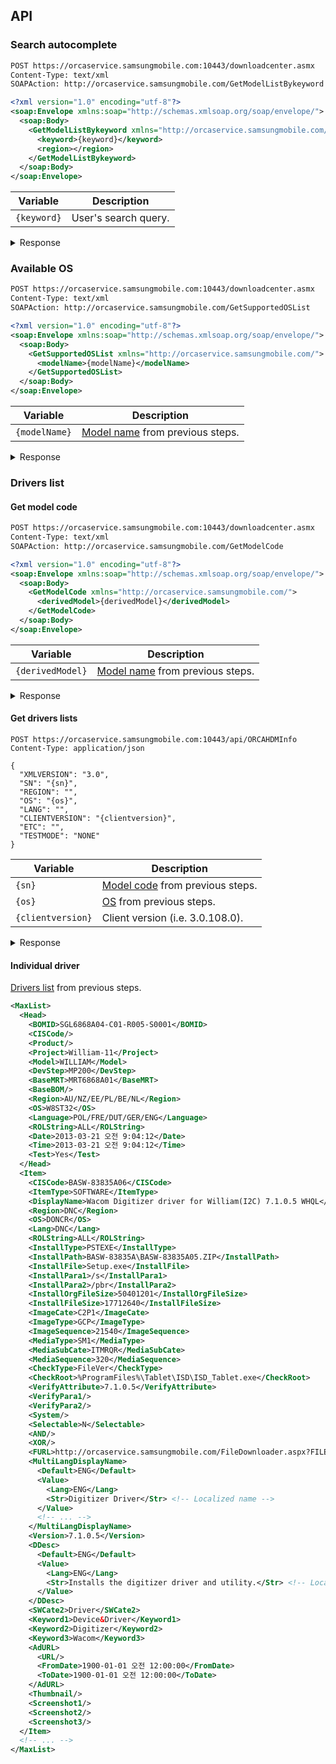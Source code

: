 ## API
### Search autocomplete
```xml
POST https://orcaservice.samsungmobile.com:10443/downloadcenter.asmx
Content-Type: text/xml
SOAPAction: http://orcaservice.samsungmobile.com/GetModelListBykeyword

<?xml version="1.0" encoding="utf-8"?>
<soap:Envelope xmlns:soap="http://schemas.xmlsoap.org/soap/envelope/">
  <soap:Body>
    <GetModelListBykeyword xmlns="http://orcaservice.samsungmobile.com/">
      <keyword>{keyword}</keyword>
      <region></region>
    </GetModelListBykeyword>
  </soap:Body>
</soap:Envelope>
```
| Variable    | Description          |
| ----------- | -------------------- |
| `{keyword}` | User's search query. |
<details>
  <summary>Response</summary>

  ```xml
  <?xml version="1.0" encoding="utf-8"?>
  <soap:Envelope
    xmlns:soap="http://schemas.xmlsoap.org/soap/envelope/"
    xmlns:xsi="http://www.w3.org/2001/XMLSchema-instance"
    xmlns:xsd="http://www.w3.org/2001/XMLSchema">
    <soap:Body>
      <GetModelListBykeywordResponse
        xmlns="http://orcaservice.samsungmobile.com/">
        <GetModelListBykeywordResult>
          <ResultInfo>
            <ResultCode>0</ResultCode>
            <ResultDesc>Success</ResultDesc>
          </ResultInfo>
          <Region />
          <Keyword>XE500T</Keyword>
          <DerivedModel>XE500T1C-A01AE</DerivedModel> <!-- Autocomplete suggestion -->
          <!-- ... -->
        </GetModelListBykeywordResult>
      </GetModelListBykeywordResponse>
    </soap:Body>
  </soap:Envelope>
  ```
</details>

### Available OS
```xml
POST https://orcaservice.samsungmobile.com:10443/downloadcenter.asmx
Content-Type: text/xml
SOAPAction: http://orcaservice.samsungmobile.com/GetSupportedOSList

<?xml version="1.0" encoding="utf-8"?>
<soap:Envelope xmlns:soap="http://schemas.xmlsoap.org/soap/envelope/">
  <soap:Body>
    <GetSupportedOSList xmlns="http://orcaservice.samsungmobile.com/">
      <modelName>{modelName}</modelName>
    </GetSupportedOSList>
  </soap:Body>
</soap:Envelope>
```
| Variable      | Description                                             |
| ------------- | ------------------------------------------------------- |
| `{modelName}` | [Model name](#search-autocomplete) from previous steps. |
<details>
  <summary>Response</summary>

  ```xml
  <?xml version="1.0" encoding="utf-8"?>
  <soap:Envelope
    xmlns:soap="http://schemas.xmlsoap.org/soap/envelope/"
    xmlns:xsi="http://www.w3.org/2001/XMLSchema-instance"
    xmlns:xsd="http://www.w3.org/2001/XMLSchema">
    <soap:Body>
      <GetSupportedOSListResponse
        xmlns="http://orcaservice.samsungmobile.com/">
        <GetSupportedOSListResult>
          <ResultInfo>
            <ResultCode>0</ResultCode>
            <ResultDesc>Success</ResultDesc>
          </ResultInfo>
          <OS>W8</OS> <!-- Available OS -->
          <!-- ... -->
        </GetSupportedOSListResult>
      </GetSupportedOSListResponse>
    </soap:Body>
  </soap:Envelope>
  ```
</details>

### Drivers list
#### Get model code
```xml
POST https://orcaservice.samsungmobile.com:10443/downloadcenter.asmx
Content-Type: text/xml
SOAPAction: http://orcaservice.samsungmobile.com/GetModelCode

<?xml version="1.0" encoding="utf-8"?>
<soap:Envelope xmlns:soap="http://schemas.xmlsoap.org/soap/envelope/">
  <soap:Body>
    <GetModelCode xmlns="http://orcaservice.samsungmobile.com/">
      <derivedModel>{derivedModel}</derivedModel>
    </GetModelCode>
  </soap:Body>
</soap:Envelope>
```
| Variable         | Description                                             |
| ---------------- | ------------------------------------------------------- |
| `{derivedModel}` | [Model name](#search-autocomplete) from previous steps. |
<details>
  <summary>Response</summary>

  ```xml
  <?xml version="1.0" encoding="utf-8"?>
  <soap:Envelope
    xmlns:soap="http://schemas.xmlsoap.org/soap/envelope/"
    xmlns:xsi="http://www.w3.org/2001/XMLSchema-instance"
    xmlns:xsd="http://www.w3.org/2001/XMLSchema">
    <soap:Body>
      <GetModelCodeResponse
        xmlns="http://orcaservice.samsungmobile.com/">
        <GetModelCodeResult>
          <ResultInfo>
            <ResultCode>0</ResultCode>
            <ResultDesc>Success</ResultDesc>
          </ResultInfo>
          <ModelCode>HXJ291</ModelCode> <!-- Model code -->
        </GetModelCodeResult>
      </GetModelCodeResponse>
    </soap:Body>
  </soap:Envelope>
  ```
</details>

#### Get drivers lists
```http
POST https://orcaservice.samsungmobile.com:10443/api/ORCAHDMInfo
Content-Type: application/json

{
  "XMLVERSION": "3.0",
  "SN": "{sn}",
  "REGION": "",
  "OS": "{os}",
  "LANG": "",
  "CLIENTVERSION": "{clientversion}",
  "ETC": "",
  "TESTMODE": "NONE"
}
```
| Variable          | Description                                        |
| ----------------- | -------------------------------------------------- |
| `{sn}`            | [Model code](#get-model-code) from previous steps. |
| `{os}`            | [OS](#available-os) from previous steps.           |
| `{clientversion}` | Client version (i.e. 3.0.108.0).                   |
<details>
  <summary>Response</summary>

  ```jsonc
  {
    "XmlVersion": "3.0",
    "Result": "SUCC",
    "SN": "HXJ291",
    "REGION": "",
    "OS": "W8",
    "LANG": "",
    "CLIENTVERSION": "3.0.108.0",
    "HDM": {
      "REV": "930914f031f6c367652185fff1195fd5988cab77",
      "ITEM": [
        {
          "ID": "SGL6868A04-C01-R005-S0001",
          "HASHCODE": "33EAAA90",
          "FURL": "http://appmanager.samsungmobile.com/dl/bom/SGL6868A04-C01-R005-S0001.XML" /* Drivers list */
        },
        /* ... */
      ]
    },
    "ADDSW": null,
    "PATCH": null,
    "DOWNLOADONLY": null,
    "SELFUPDATE": null,
    "POLICY": null,
    "POLICYURL": null,
    "CLIENTPOLICY": null,
    "FailInfo": null
  }
  ```
</details>

#### Individual driver
[Drivers list](#get-drivers-lists) from previous steps.
```xml
<MaxList>
  <Head>
    <BOMID>SGL6868A04-C01-R005-S0001</BOMID>
    <CISCode/>
    <Product/>
    <Project>William-11</Project>
    <Model>WILLIAM</Model>
    <DevStep>MP200</DevStep>
    <BaseMRT>MRT6868A01</BaseMRT>
    <BaseBOM/>
    <Region>AU/NZ/EE/PL/BE/NL</Region>
    <OS>W8ST32</OS>
    <Language>POL/FRE/DUT/GER/ENG</Language>
    <ROLString>ALL</ROLString>
    <Date>2013-03-21 오전 9:04:12</Date>
    <Time>2013-03-21 오전 9:04:12</Time>
    <Test>Yes</Test>
  </Head>
  <Item>
    <CISCode>BASW-83835A06</CISCode>
    <ItemType>SOFTWARE</ItemType>
    <DisplayName>Wacom Digitizer driver for William(I2C) 7.1.0.5 WHQL</DisplayName> <!-- Name -->
    <Region>DNC</Region>
    <OS>DONCR</OS>
    <Lang>DNC</Lang>
    <ROLString>ALL</ROLString>
    <InstallType>PSTEXE</InstallType>
    <InstallPath>BASW-83835A\BASW-83835A05.ZIP</InstallPath>
    <InstallFile>Setup.exe</InstallFile>
    <InstallPara1>/s</InstallPara1>
    <InstallPara2>/pbr</InstallPara2>
    <InstallOrgFileSize>50401201</InstallOrgFileSize>
    <InstallFileSize>17712640</InstallFileSize>
    <ImageCate>C2P1</ImageCate>
    <ImageType>GCP</ImageType>
    <ImageSequence>21540</ImageSequence>
    <MediaType>SM1</MediaType>
    <MediaSubCate>ITMRQR</MediaSubCate>
    <MediaSequence>320</MediaSequence>
    <CheckType>FileVer</CheckType>
    <CheckRoot>%ProgramFiles%\Tablet\ISD\ISD_Tablet.exe</CheckRoot>
    <VerifyAttribute>7.1.0.5</VerifyAttribute>
    <VerifyPara1/>
    <VerifyPara2/>
    <System/>
    <Selectable>N</Selectable>
    <AND/>
    <XOR/>
    <FURL>http://orcaservice.samsungmobile.com/FileDownloader.aspx?FILENAME=BASW-83835A05.ZIP</FURL> <!-- Download URL -->
    <MultiLangDisplayName>
      <Default>ENG</Default>
      <Value>
        <Lang>ENG</Lang>
        <Str>Digitizer Driver</Str> <!-- Localized name -->
      </Value>
      <!-- ... -->
    </MultiLangDisplayName>
    <Version>7.1.0.5</Version>
    <DDesc>
      <Default>ENG</Default>
      <Value>
        <Lang>ENG</Lang>
        <Str>Installs the digitizer driver and utility.</Str> <!-- Localized description -->
      </Value>
    </DDesc>
    <SWCate2>Driver</SWCate2>
    <Keyword1>Device&Driver</Keyword1>
    <Keyword2>Digitizer</Keyword2>
    <Keyword3>Wacom</Keyword3>
    <AdURL>
      <URL/>
      <FromDate>1900-01-01 오전 12:00:00</FromDate>
      <ToDate>1900-01-01 오전 12:00:00</ToDate>
    </AdURL>
    <Thumbnail/>
    <Screenshot1/>
    <Screenshot2/>
    <Screenshot3/>
  </Item>
  <!-- ... -->
</MaxList>
```
